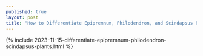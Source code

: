 ```yaml
---
published: true
layout: post
title: "How to Differentiate Epipremnum, Philodendron, and Scindapsus Plants"
---
```

{% include 2023-11-15-differentiate-epipremnum-philodendron-scindapsus-plants.html %}
